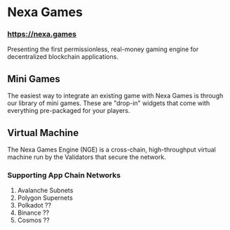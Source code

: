 # Nexa Games

### https://nexa.games

Presenting the first permissionless, real-money gaming engine for decentralized blockchain applications.


## Mini Games

The easiest way to integrate an existing game with Nexa Games is through our library of mini games. These are "drop-in" widgets that come with everything pre-packaged for your players.


## Virtual Machine

The Nexa Games Engine (NGE) is a cross-chain, high-throughput virtual machine run by the Validators that secure the network.

### Supporting App Chain Networks

1. Avalanche Subnets
2. Polygon Supernets
3. Polkadot ??
4. Binance ??
5. Cosmos ??
